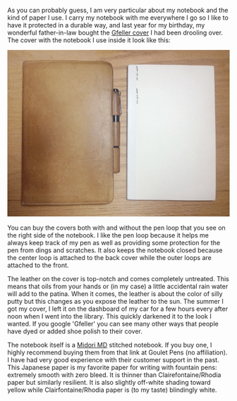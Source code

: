 As you can probably guess, I am very particular about my notebook
and the kind of paper I use.  I carry my notebook with me
everywhere I go so I like to have it protected in a durable way,
and last year for my birthday, my wonderful father-in-law bought
the [Gfeller cover] I had been drooling over.  The cover with the
notebook I use inside it look like this:

![My Notebook](/images/Notebook2014-08-02.png)

You can buy the covers both with and without the pen loop that you
see on the right side of the notebook.  I like the pen loop because
it helps me always keep track of my pen as well as providing some
protection for the pen from dings and scratches.  It also keeps the
notebook closed because the center loop is attached to the back
cover while the outer loops are attached to the front.

The leather on the cover is top-notch and comes completely
untreated.  This means that oils from your hands or (in my case) a
little accidental rain water will add to the patina.  When it
comes, the leather is about the color of silly putty but this
changes as you expose the leather to the sun.  The summer I got my
cover, I left it on the dashboard of my car for a few hours every
after noon when I went into the library.  This quickly darkened it
to the look I wanted.  If you google 'Gfeller' you can see many
other ways that people have dyed or added shoe polish to their
cover.

The notebook itself is a [Midori MD] stitched notebook.  If you buy
one, I highly recommend buying them from that link at Goulet Pens
(no affiliation).  I have had very good experience with their
customer support in the past.  This Japanese paper is my favorite
paper for writing with fountain pens: extremely smooth with zero
bleed.  It is thinner than Clairefontaine/Rhodia paper but
similarly resilient.  It is also slightly off-white shading toward
yellow while Clairfontaine/Rhodia paper is (to my taste) blindingly
white.

[Midori MD]: http://www.gouletpens.com/Midori_Stitched_Notebooks_s/1410.htm
[Gfeller cover]: http://www.gfeller.us/notebookcovers.html

